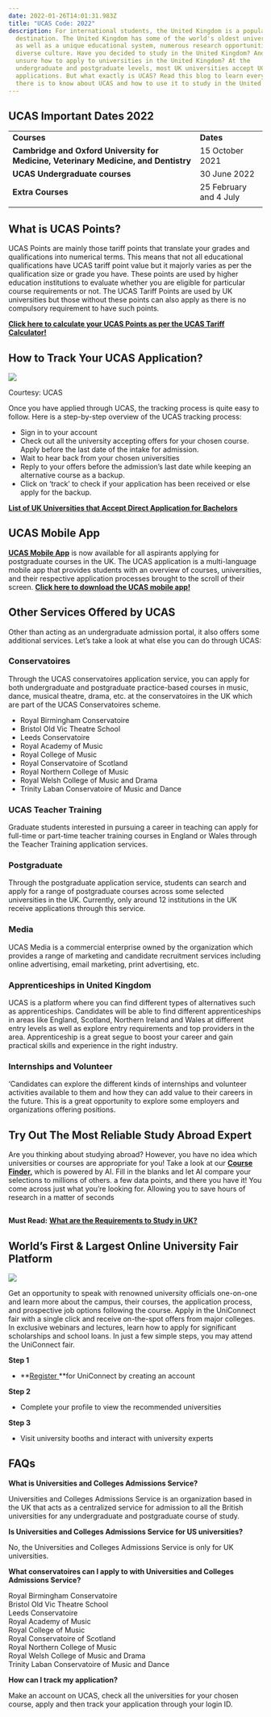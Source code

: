 ```yaml
---
date: 2022-01-26T14:01:31.983Z
title: "UCAS Code: 2022"
description: For international students, the United Kingdom is a popular study
  destination. The United Kingdom has some of the world's oldest universities,
  as well as a unique educational system, numerous research opportunities, and a
  diverse culture. Have you decided to study in the United Kingdom? And are you
  unsure how to apply to universities in the United Kingdom? At the
  undergraduate and postgraduate levels, most UK universities accept UCAS
  applications. But what exactly is UCAS? Read this blog to learn everything
  there is to know about UCAS and how to use it to study in the United Kingdom!
---
```

<!--StartFragment-->

## UCAS Important Dates 2022

|                                                                                      |                        |
| ------------------------------------------------------------------------------------ | ---------------------- |
| **Courses**                                                                          | **Dates**              |
| **Cambridge and Oxford University for Medicine, Veterinary Medicine, and Dentistry** | 15 October 2021        |
| **UCAS Undergraduate courses**                                                       | 30 June 2022           |
| **Extra** **Courses**                                                                | 25 February and 4 July |
|                                                                                      |                        |

## What is UCAS Points?

UCAS Points are mainly those tariff points that translate your grades and qualifications into numerical terms. This means that not all educational qualifications have UCAS tariff point value but it majorly varies as per the qualification size or grade you have. These points are used by higher education institutions to evaluate whether you are eligible for particular course requirements or not. The UCAS Tariff Points are used by UK universities but those without these points can also apply as there is no compulsory requirement to have such points.

**[Click here to calculate your UCAS Points as per the UCAS Tariff Calculator!](https://www.ucas.com/ucas/tariff-calculator)**

## How to Track Your UCAS Application?

![](https://i.ytimg.com/vi/DArB-wJSoZY/hqdefault.jpg)

Courtesy: UCAS

Once you have applied through UCAS, the tracking process is quite easy to follow. Here is a step-by-step overview of the UCAS tracking process:

* Sign in to your account
* Check out all the university accepting offers for your chosen course. Apply before the last date of the intake for admission.
* Wait to hear back from your chosen universities
* Reply to your offers before the admission’s last date while keeping an alternative course as a backup.
* Click on ‘track’ to check if your application has been received or else apply for the backup.

**[List of UK Universities that Accept Direct Application for Bachelors](https://leverageedu.com/blog/uk-universities-that-accept-direct-application/)**

## UCAS Mobile App

**[UCAS Mobile App](https://leverageedu.com/blog/ucas-mobile-app/)** is now available for all aspirants applying for postgraduate courses in the UK. The UCAS application is a multi-language mobile app that provides students with an overview of courses, universities, and their respective application processes brought to the scroll of their screen. **[Click here to download the UCAS mobile app!](https://play.google.com/store/apps/details?id=com.ucashubapp&hl=en&gl=US)**

## Other Services Offered by UCAS

Other than acting as an undergraduate admission portal, it also offers some additional services. Let’s take a look at what else you can do through UCAS:

### Conservatoires

Through the UCAS conservatoires application service, you can apply for both undergraduate and postgraduate practice-based courses in music, dance, musical theatre, drama, etc. at the conservatoires in the UK which are part of the UCAS Conservatoires scheme.

* Royal Birmingham Conservatoire
* Bristol Old Vic Theatre School
* Leeds Conservatoire
* Royal Academy of Music
* Royal College of Music
* Royal Conservatoire of Scotland
* Royal Northern College of Music
* Royal Welsh College of Music and Drama
* Trinity Laban Conservatoire of Music and Dance

### UCAS Teacher Training

Graduate students interested in pursuing a career in teaching can apply for full-time or part-time teacher training courses in England or Wales through the Teacher Training application services.

### Postgraduate

Through the postgraduate application service, students can search and apply for a range of postgraduate courses across some selected universities in the UK. Currently, only around 12 institutions in the UK receive applications through this service.

### Media

UCAS Media is a commercial enterprise owned by the organization which provides a range of marketing and candidate recruitment services including online advertising, email marketing, print advertising, etc.

### Apprenticeships in United Kingdom

UCAS is a platform where you can find different types of alternatives such as apprenticeships. Candidates will be able to find different apprenticeships in areas like England, Scotland, Northern Ireland and Wales at different entry levels as well as explore entry requirements and top providers in the area. Apprenticeship is a great segue to boost your career and gain practical skills and experience in the right industry. 

### Internships and Volunteer 

‘Candidates can explore the different kinds of internships and volunteer activities available to them and how they can add value to their careers in the future. This is a great opportunity to explore some employers and organizations offering positions.

## **Try Out The Most Reliable Study Abroad Expert**

Are you thinking about studying abroad? However, you have no idea which universities or courses are appropriate for you! Take a look at our **[Course Finder,](https://leverageedu.com/course-finder)** which is powered by AI. Fill in the blanks and let AI compare your selections to millions of others. a few data points, and there you have it! You come across just what you’re looking for. Allowing you to save hours of research in a matter of seconds

[![](data:image/png;base64,iVBORw0KGgoAAAANSUhEUgAAAAEAAAABAQMAAAAl21bKAAAAA1BMVEUAAP+KeNJXAAAAAXRSTlMAQObYZgAAAAlwSFlzAAAOxAAADsQBlSsOGwAAAApJREFUCNdjYAAAAAIAAeIhvDMAAAAASUVORK5CYII=)](https://leverageedu.com/course-finder)

**Must Read:** **[What are the Requirements to Study in UK?](https://leverageedu.com/blog/requirements-to-study-in-uk/)**

## **World’s First & Largest Online University Fair Platform**

![](https://i.ytimg.com/vi/o7vHz-u1qrs/hqdefault.jpg)

Get an opportunity to speak with renowned university officials one-on-one and learn more about the campus, their courses, the application process, and prospective job options following the course. Apply in the UniConnect fair with a single click and receive on-the-spot offers from major colleges. In exclusive webinars and lectures, learn how to apply for significant scholarships and school loans. In just a few simple steps, you may attend the UniConnect fair.

**Step 1**

* **[Register ](https://uniconnect.leverageedu.com/)**for UniConnect by creating an account

**Step 2**

* Complete your profile to view the recommended universities

**Step 3**

* Visit university booths and interact with university experts

## FAQs

**What is Universities and Colleges Admissions Service?**

Universities and Colleges Admissions Service is an organization based in the UK that acts as a centralized service for admission to all the British universities for any undergraduate and postgraduate course of study.

**Is Universities and Colleges Admissions Service for US universities?**

No, the Universities and Colleges Admissions Service is only for UK universities.

**What conservatoires can I apply to with Universities and Colleges Admissions Service?**

Royal Birmingham Conservatoire\
Bristol Old Vic Theatre School\
Leeds Conservatoire\
Royal Academy of Music\
Royal College of Music\
Royal Conservatoire of Scotland\
Royal Northern College of Music\
Royal Welsh College of Music and Drama\
Trinity Laban Conservatoire of Music and Dance

**How can I track my application?**

Make an account on UCAS, check all the universities for your chosen course, apply and then track your application through your login ID.

<!--EndFragment-->